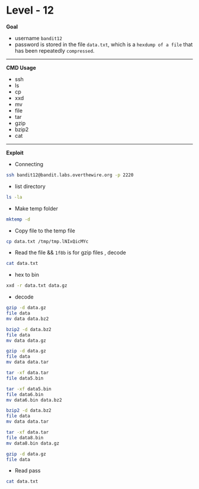 # Level - 12

**Goal**
- username `bandit12`
- password  is stored in the file `data.txt`, which is a `hexdump of a file` that has been repeatedly `compressed`.

---
**CMD Usage**
- ssh
- ls
- cp
- xxd
- mv
- file
- tar
- gzip
- bzip2
- cat

---
**Exploit**
- Connecting
```bash
ssh bandit12@bandit.labs.overthewire.org -p 2220
```
- list directory
```bash
ls -la
```
- Make temp folder 
```bash
mktemp -d
```
- Copy file to the temp file
```bash
cp data.txt /tmp/tmp.lNIxQicMYc
```

- Read the file && `1f8b` is for gzip files , decode
```bash
cat data.txt
```
- hex to bin
```bash
xxd -r data.txt data.gz
```
- decode
```bash
gzip -d data.gz
file data
mv data data.bz2

bzip2 -d data.bz2
file data
mv data data.gz

gzip -d data.gz
file data
mv data data.tar

tar -xf data.tar
file data5.bin

tar -xf data5.bin
file data6.bin
mv data6.bin data.bz2

bzip2 -d data.bz2
file data
mv data data.tar

tar -xf data.tar
file data8.bin
mv data8.bin data.gz

gzip -d data.gz
file data
```
- Read pass
```bash
cat data.txt
```